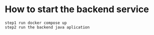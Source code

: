 # How to start the backend service 
    step1 run docker compose up
    step2 run the backend java aplication